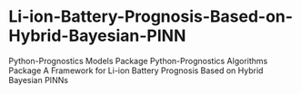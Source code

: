 # Li-ion-Battery-Prognosis-Based-on-Hybrid-Bayesian-PINN
Python-Prognostics Models Package Python-Prognostics Algorithms Package A Framework for Li-ion Battery Prognosis Based on Hybrid Bayesian PINNs
